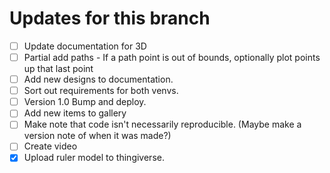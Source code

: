 # Updates for this branch

- [ ] Update documentation for 3D
- [ ] Partial add paths - If a path point is out of bounds, optionally plot points up that last point
- [ ] Add new designs to documentation.
- [ ] Sort out requirements for both venvs.
- [ ] Version 1.0 Bump and deploy.
- [ ] Add new items to gallery
- [ ] Make note that code isn't necessarily reproducible. (Maybe make a version note of when it was made?)
- [ ] Create video
- [x] Upload ruler model to thingiverse.

